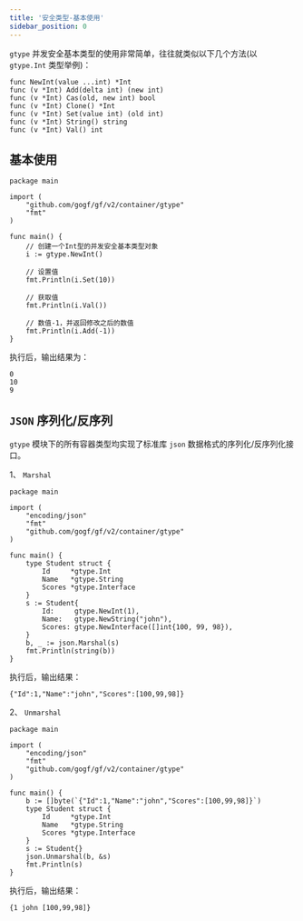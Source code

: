 ```yaml
---
title: '安全类型-基本使用'
sidebar_position: 0
---
```


`gtype` 并发安全基本类型的使用非常简单，往往就类似以下几个方法(以 `gtype.Int` 类型举例)：

```
func NewInt(value ...int) *Int
func (v *Int) Add(delta int) (new int)
func (v *Int) Cas(old, new int) bool
func (v *Int) Clone() *Int
func (v *Int) Set(value int) (old int)
func (v *Int) String() string
func (v *Int) Val() int
```

## 基本使用

```
package main

import (
    "github.com/gogf/gf/v2/container/gtype"
    "fmt"
)

func main() {
    // 创建一个Int型的并发安全基本类型对象
    i := gtype.NewInt()

    // 设置值
    fmt.Println(i.Set(10))

    // 获取值
    fmt.Println(i.Val())

    // 数值-1，并返回修改之后的数值
    fmt.Println(i.Add(-1))
}
```

执行后，输出结果为：

```
0
10
9
```

## `JSON` 序列化/反序列

`gtype` 模块下的所有容器类型均实现了标准库 `json` 数据格式的序列化/反序列化接口。

1、 `Marshal`

```
package main

import (
    "encoding/json"
    "fmt"
    "github.com/gogf/gf/v2/container/gtype"
)

func main() {
    type Student struct {
        Id     *gtype.Int
        Name   *gtype.String
        Scores *gtype.Interface
    }
    s := Student{
        Id:     gtype.NewInt(1),
        Name:   gtype.NewString("john"),
        Scores: gtype.NewInterface([]int{100, 99, 98}),
    }
    b, _ := json.Marshal(s)
    fmt.Println(string(b))
}
```

执行后，输出结果：

```
{"Id":1,"Name":"john","Scores":[100,99,98]}
```

2、 `Unmarshal`

```
package main

import (
    "encoding/json"
    "fmt"
    "github.com/gogf/gf/v2/container/gtype"
)

func main() {
    b := []byte(`{"Id":1,"Name":"john","Scores":[100,99,98]}`)
    type Student struct {
        Id     *gtype.Int
        Name   *gtype.String
        Scores *gtype.Interface
    }
    s := Student{}
    json.Unmarshal(b, &s)
    fmt.Println(s)
}
```

执行后，输出结果：

```
{1 john [100,99,98]}
```